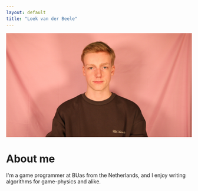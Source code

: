 ```yaml
---
layout: default
title: "Loek van der Beele"
---
```


![loek](assets/media/loek_vd_b.jpg)

# About me

I'm a game programmer at BUas from the Netherlands, and I enjoy writing algorithms for game-physics and alike.